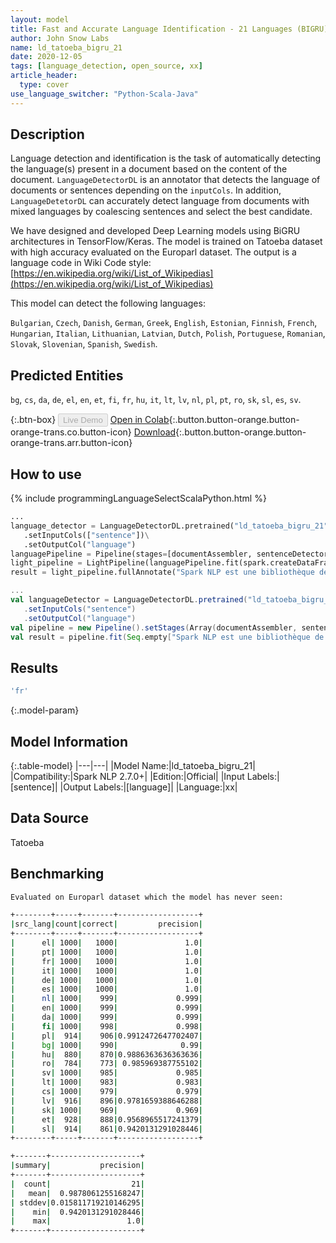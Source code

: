 ```yaml
---
layout: model
title: Fast and Accurate Language Identification - 21 Languages (BIGRU)
author: John Snow Labs
name: ld_tatoeba_bigru_21
date: 2020-12-05
tags: [language_detection, open_source, xx]
article_header:
  type: cover
use_language_switcher: "Python-Scala-Java"
---
```


## Description

Language detection and identification is the task of automatically detecting the language(s) present in a document based on the content of the document. ``LanguageDetectorDL`` is an annotator that detects the language of documents or sentences depending on the ``inputCols``. In addition, ``LanguageDetetorDL`` can accurately detect language from documents with mixed languages by coalescing sentences and select the best candidate.

We have designed and developed Deep Learning models using BiGRU architectures in TensorFlow/Keras. The model is trained on Tatoeba dataset with high accuracy evaluated on the Europarl dataset. The output is a language code in Wiki Code style: [https://en.wikipedia.org/wiki/List_of_Wikipedias](https://en.wikipedia.org/wiki/List_of_Wikipedias)

This model can detect the following languages:

`Bulgarian`, `Czech`, `Danish`, `German`, `Greek`, `English`, `Estonian`, `Finnish`, `French`, `Hungarian`, `Italian`, `Lithuanian`, `Latvian`, `Dutch`, `Polish`, `Portuguese`, `Romanian`, `Slovak`, `Slovenian`, `Spanish`, `Swedish`.

## Predicted Entities

`bg`, `cs`, `da`, `de`, `el`, `en`, `et`, `fi`, `fr`, `hu`, `it`, `lt`, `lv`, `nl`, `pl`, `pt`, `ro`, `sk`, `sl`, `es`, `sv`.

{:.btn-box}
<button class="button button-orange" disabled>Live Demo</button>
[Open in Colab](https://githubtocolab.com/JohnSnowLabs/spark-nlp-workshop/blob/master/jupyter/annotation/english/language-detection/Language_Detection_and_Indentification.ipynb){:.button.button-orange.button-orange-trans.co.button-icon}
[Download](https://s3.amazonaws.com/auxdata.johnsnowlabs.com/public/models/ld_tatoeba_bigru_21_xx_2.7.0_2.4_1607183021248.zip){:.button.button-orange.button-orange-trans.arr.button-icon}

## How to use

<div class="tabs-box" markdown="1">
{% include programmingLanguageSelectScalaPython.html %}

```python
...
language_detector = LanguageDetectorDL.pretrained("ld_tatoeba_bigru_21", "xx")\
   .setInputCols(["sentence"])\
   .setOutputCol("language")
languagePipeline = Pipeline(stages=[documentAssembler, sentenceDetector, language_detector])
light_pipeline = LightPipeline(languagePipeline.fit(spark.createDataFrame([['']]).toDF("text")))
result = light_pipeline.fullAnnotate("Spark NLP est une bibliothèque de traitement de texte open source pour le traitement avancé du langage naturel pour les langages de programmation Python, Java et Scala.")
```
```scala
...
val languageDetector = LanguageDetectorDL.pretrained("ld_tatoeba_bigru_21", "xx")
   .setInputCols("sentence")
   .setOutputCol("language")
val pipeline = new Pipeline().setStages(Array(documentAssembler, sentenceDetector, languageDetector))
val result = pipeline.fit(Seq.empty["Spark NLP est une bibliothèque de traitement de texte open source pour le traitement avancé du langage naturel pour les langages de programmation Python, Java et Scala."].toDS.toDF("text")).transform(data)
```
</div>

## Results

```bash
'fr'
```

{:.model-param}
## Model Information

{:.table-model}
|---|---|
|Model Name:|ld_tatoeba_bigru_21|
|Compatibility:|Spark NLP 2.7.0+|
|Edition:|Official|
|Input Labels:|[sentence]|
|Output Labels:|[language]|
|Language:|xx|

## Data Source

Tatoeba

## Benchmarking

```bash
Evaluated on Europarl dataset which the model has never seen:

+--------+-----+-------+------------------+
|src_lang|count|correct|         precision|
+--------+-----+-------+------------------+
|      el| 1000|   1000|               1.0|
|      pt| 1000|   1000|               1.0|
|      fr| 1000|   1000|               1.0|
|      it| 1000|   1000|               1.0|
|      de| 1000|   1000|               1.0|
|      es| 1000|   1000|               1.0|
|      nl| 1000|    999|             0.999|
|      en| 1000|    999|             0.999|
|      da| 1000|    999|             0.999|
|      fi| 1000|    998|             0.998|
|      pl|  914|    906|0.9912472647702407|
|      bg| 1000|    990|              0.99|
|      hu|  880|    870|0.9886363636363636|
|      ro|  784|    773| 0.985969387755102|
|      sv| 1000|    985|             0.985|
|      lt| 1000|    983|             0.983|
|      cs| 1000|    979|             0.979|
|      lv|  916|    896|0.9781659388646288|
|      sk| 1000|    969|             0.969|
|      et|  928|    888|0.9568965517241379|
|      sl|  914|    861|0.9420131291028446|
+--------+-----+-------+------------------+

+-------+--------------------+
|summary|           precision|
+-------+--------------------+
|  count|                  21|
|   mean|  0.9878061255168247|
| stddev|0.015811719210146295|
|    min|  0.9420131291028446|
|    max|                 1.0|
+-------+--------------------+

```